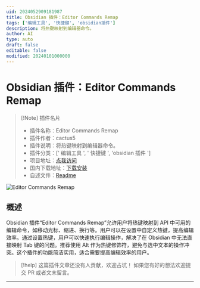 ```yaml
---
uid: 2024052909181987
title: Obsidian 插件：Editor Commands Remap
tags: ['编辑工具', '快捷键', 'obsidian插件']
description: 将热键映射到编辑器命令。
author: AI
type: auto
draft: false
editable: false
modified: 20240101000000
---
```


# Obsidian 插件：Editor Commands Remap

> [!Note] 插件名片
> - 插件名称：Editor Commands Remap
> - 插件作者：cactus5
> - 插件说明：将热键映射到编辑器命令。
> - 插件分类：[' 编辑工具 ', ' 快捷键 ', 'obsidian 插件 ']
> - 项目地址：[点我访问](https://github.com/c4ctus5/editor-commands-remap)
> - 国内下载地址：[下载安装](https://pkmer.cn/products/plugin/pluginMarket/?editor-commands-remap)
> - 自述文件：[Readme](https://ghproxy.net/https://raw.githubusercontent.com/c4ctus5/editor-commands-remap/master/README.md)

![Editor Commands Remap](https://cdn.pkmer.cn/covers/editor-commands-remap.png!pkmer)

## 概述

Obsidian 插件“Editor Commands Remap”允许用户将热键映射到 API 中可用的编辑命令，如移动光标、缩进、换行等。用户可以在设置中自定义热键，提高编辑效率。通过设置热键，用户可以快速执行编辑操作，解决了在 Obsidian 中无法直接映射 Tab 键的问题。推荐使用 Alt 作为热键修饰符，避免与选中文本的操作冲突。这个插件的功能简洁实用，适合需要提高编辑效率的用户。

> [!help]
> 这篇插件文章还没有人贡献，欢迎占坑！
> 如果您有好的想法欢迎提交 PR 或者文末留言。

---



